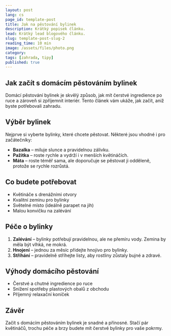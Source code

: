 ```yaml
---
layout: post
lang: cs
page_id: template-post
title: Jak na pěstování bylinek
description: Krátký popisek článku.
lead: Krátký lead blogového článku.
slug: template-post-slug-2
reading_time: 10 min
image: /assets/files/photo.png
category: 
tags: [zahrada, tipy]
published: true
---
```


## Jak začít s domácím pěstováním bylinek

Domácí pěstování bylinek je skvělý způsob, jak mít čerstvé ingredience po ruce a zároveň si zpříjemnit interiér. Tento článek vám ukáže, jak začít, aniž byste potřebovali zahradu.

## Výběr bylinek

Nejprve si vyberte bylinky, které chcete pěstovat. Některé jsou vhodné i pro začátečníky:  

- **Bazalka** – miluje slunce a pravidelnou zálivku.  
- **Pažitka** – roste rychle a vydrží i v menších květináčích.  
- **Máta** – roste téměř sama, ale doporučuje se pěstovat ji odděleně, protože se rychle rozrůstá.  

## Co budete potřebovat

- Květináče s drenážními otvory  
- Kvalitní zeminu pro bylinky  
- Světelné místo (ideálně parapet na jih)  
- Malou konvičku na zalévání  

## Péče o bylinky

1. **Zalévání** – bylinky potřebují pravidelnou, ale ne přemíru vody. Zemina by měla být vlhká, ne mokrá.  
2. **Hnojení** – jednou za měsíc přidejte hnojivo pro bylinky.  
3. **Stříhání** – pravidelně stříhejte listy, aby rostliny zůstaly bujné a zdravé.  

## Výhody domácího pěstování

- Čerstvé a chutné ingredience po ruce  
- Snížení spotřeby plastových obalů z obchodu  
- Příjemný relaxační koníček  

## Závěr

Začít s domácím pěstováním bylinek je snadné a přínosné. Stačí pár květináčů, trochu péče a brzy budete mít čerstvé bylinky pro vaše pokrmy.